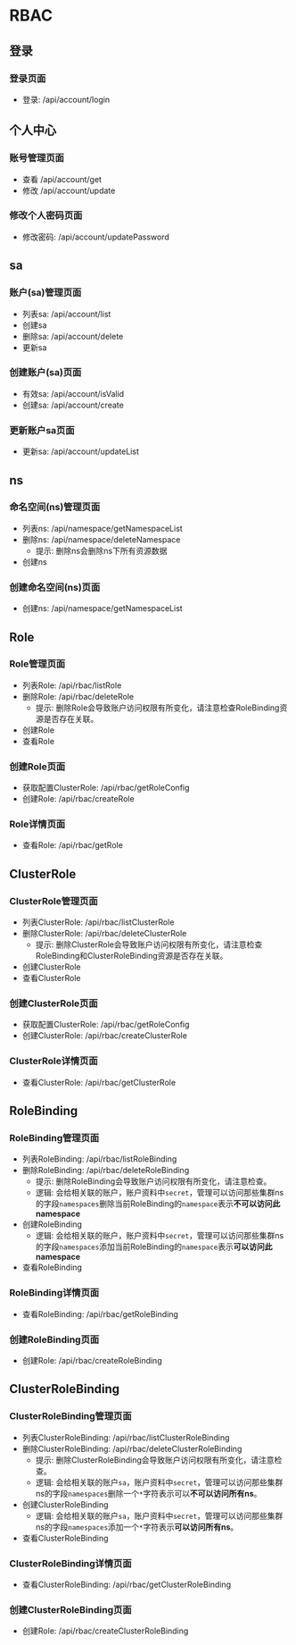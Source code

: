 # RBAC

## 登录

### 登录页面

- 登录: /api/account/login

## 个人中心

### 账号管理页面

- 查看 /api/account/get
- 修改 /api/account/update

### 修改个人密码页面

- 修改密码: /api/account/updatePassword

## sa

### 账户(sa)管理页面

- 列表sa: /api/account/list
- 创建sa
- 删除sa: /api/account/delete
- 更新sa

### 创建账户(sa)页面

- 有效sa: /api/account/isValid
- 创建sa: /api/account/create

### 更新账户sa页面

- 更新sa: /api/account/updateList

## ns

### 命名空间(ns)管理页面

- 列表ns: /api/namespace/getNamespaceList
- 删除ns: /api/namespace/deleteNamespace
  - 提示: 删除ns会删除ns下所有资源数据
- 创建ns

### 创建命名空间(ns)页面

- 创建ns: /api/namespace/getNamespaceList

## Role

### Role管理页面

- 列表Role: /api/rbac/listRole
- 删除Role: /api/rbac/deleteRole
  - 提示: 删除Role会导致账户访问权限有所变化，请注意检查RoleBinding资源是否存在关联。
- 创建Role
- 查看Role

### 创建Role页面

- 获取配置ClusterRole: /api/rbac/getRoleConfig
- 创建Role: /api/rbac/createRole

### Role详情页面

- 查看Role: /api/rbac/getRole

## ClusterRole

### ClusterRole管理页面

- 列表ClusterRole: /api/rbac/listClusterRole
- 删除ClusterRole: /api/rbac/deleteClusterRole
  - 提示: 删除ClusterRole会导致账户访问权限有所变化，请注意检查RoleBinding和ClusterRoleBinding资源是否存在关联。
- 创建ClusterRole
- 查看ClusterRole

### 创建ClusterRole页面

- 获取配置ClusterRole: /api/rbac/getRoleConfig
- 创建ClusterRole: /api/rbac/createClusterRole

### ClusterRole详情页面

- 查看ClusterRole: /api/rbac/getClusterRole

## RoleBinding

### RoleBinding管理页面

- 列表RoleBinding: /api/rbac/listRoleBinding
- 删除RoleBinding: /api/rbac/deleteRoleBinding
  - 提示: 删除RoleBinding会导致账户访问权限有所变化，请注意检查。
  - 逻辑: 会给相关联的账户，账户资料中`secret`，管理可以访问那些集群ns的字段`namespaces`删除当前RoleBinding的`namespace`表示**不可以访问此namespace**
- 创建RoleBinding
  - 逻辑: 会给相关联的账户，账户资料中`secret`，管理可以访问那些集群ns的字段`namespaces`添加当前RoleBinding的`namespace`表示**可以访问此namespace**
- 查看RoleBinding

### RoleBinding详情页面

- 查看RoleBinding: /api/rbac/getRoleBinding

### 创建RoleBinding页面

- 创建Role: /api/rbac/createRoleBinding

## ClusterRoleBinding

### ClusterRoleBinding管理页面

- 列表ClusterRoleBinding: /api/rbac/listClusterRoleBinding
- 删除ClusterRoleBinding: /api/rbac/deleteClusterRoleBinding
  - 提示: 删除ClusterRoleBinding会导致账户访问权限有所变化，请注意检查。
  - 逻辑: 会给相关联的账户`sa`，账户资料中`secret`，管理可以访问那些集群ns的字段`namespaces`删除一个`*`字符表示可以**不可以访问所有ns**。
- 创建ClusterRoleBinding
  - 逻辑: 会给相关联的账户`sa`，账户资料中`secret`，管理可以访问那些集群ns的字段`namespaces`添加一个`*`字符表示**可以访问所有ns**。
- 查看ClusterRoleBinding

### ClusterRoleBinding详情页面

- 查看ClusterRoleBinding: /api/rbac/getClusterRoleBinding

### 创建ClusterRoleBinding页面

- 创建Role: /api/rbac/createClusterRoleBinding